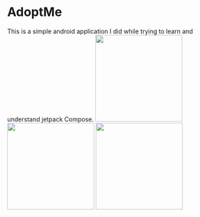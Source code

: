 # AdoptMe
This is a simple android application I did while trying to learn and understand jetpack Compose.
<img src="images/DetailSceen.jpg" width="200" > <img src="images/HomeScreen.jpg" width="200" >
<img src="images/images.jpg" width="200" >
